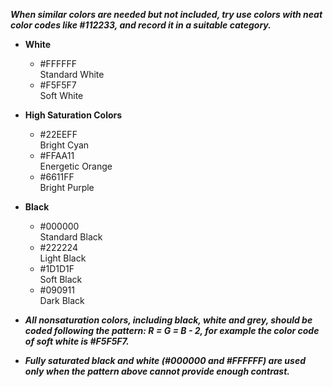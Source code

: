 ***When similar colors are needed but not included, try use colors with neat color codes like #112233, and record it in a suitable category.***

* **White**  
    * #FFFFFF  
    Standard White  
    * #F5F5F7  
    Soft White  

* **High Saturation Colors**  
    * #22EEFF  
    Bright Cyan
    * #FFAA11  
    Energetic Orange  
    * #6611FF  
    Bright Purple  

* **Black**  
    * #000000   
    Standard Black  
    * #222224   
    Light Black  
    * #1D1D1F   
    Soft Black  
    * #090911   
    Dark Black  

* ***All nonsaturation colors, including black, white and grey, should be coded following the pattern: R = G = B - 2, for example the color code of soft white is #F5F5F7.***
* ***Fully saturated black and white (#000000 and #FFFFFF) are used only when the pattern above cannot provide enough contrast.***
